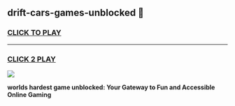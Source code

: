 
## drift-cars-games-unblocked 👋
<h3>
<a href="https://premium.freeplayer.one?title=drift-cars-games-unblocked&ref=14F">CLICK TO PLAY</a></h3>
<hr>

<h3>
<a href="https://premium.freeplayer.one?title=drift-cars-games-unblocked&ref=14F">CLICK 2 PLAY</a>
  
</h3>

<a href="https://premium.freeplayer.one?title=drift-cars-games-unblocked&ref=12F/"><img src="https://clearcache.store/games.png"></a>


**worlds hardest game unblocked: Your Gateway to Fun and Accessible Online Gaming**
